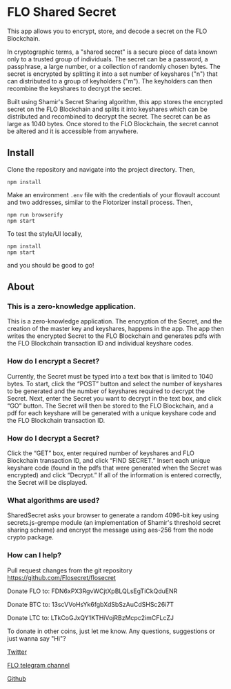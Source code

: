 # FLO Shared Secret

This app allows you to encrypt, store, and decode a secret on the FLO Blockchain. 

In cryptographic terms, a "shared secret" is a secure piece of data known only to a trusted group of individuals. The secret can be a password, a passphrase, a large number, or a collection of randomly chosen bytes. The secret is encrypted by splitting it into a set number of keyshares ("n") that can distributed to a group of keyholders ("m"). The keyholders can then recombine the keyshares to decrypt the secret.

Built using Shamir's Secret Sharing algorithm, this app stores the encrypted secret on the FLO Blockchain and splits it into keyshares which can be distributed and recombined to decrypt the secret. The secret can be as large as 1040 bytes. Once stored to the FLO Blockchain, the secret cannot be altered and it is accessible from anywhere.

## Install

Clone the repository and navigate into the project directory. Then,

```
npm install
```

Make an environment `.env` file with the credentials of your flovault account and two addresses, similar to the Flotorizer install process. Then,

```
npm run browserify
npm start
```

To test the style/UI locally,

```
npm install 
npm start 
```
and you should be good to go!

## About

### This is a zero-knowledge application.

This is a zero-knowledge application. The encryption of the Secret, and the creation of the master key and keyshares, happens in the app. The app then writes the encrypted Secret to the FLO Blockchain and generates pdfs with the FLO Blockchain transaction ID and individual keyshare codes.

### How do I encrypt a Secret?

Currently, the Secret must be typed into a text box that is limited to 1040 bytes. To start, click the “POST” button and select the number of keyshares to be generated and the number of keyshares required to decrypt the Secret. Next, enter the Secret you want to decrypt in the text box, and click “GO” button. The Secret will then be stored to the FLO Blockchain, and a pdf for each keyshare will be generated with a unique keyshare code and the FLO Blockchain transaction ID.

### How do I decrypt a Secret?

Click the “GET” box, enter required number of keyshares and FLO Blockchain transaction ID, and click “FIND SECRET.” Insert each unique keyshare code (found in the pdfs that were generated when the Secret was encrypted) and click “Decrypt.” If all of the information is entered correctly, the Secret will be displayed.

### What algorithms are used?

SharedSecret asks your browser to generate a random 4096-bit key using secrets.js-grempe module (an implementation of Shamir's threshold secret sharing scheme) and encrypt the message using aes-256 from the node crypto package.

### How can I help?

Pull request changes from the git repository https://github.com/Flosecret/flosecret

Donate FLO to: FDN6xPX3RgvWCjtXpBLQLsEgTiCkQduENR

Donate BTC to: 13scVVoHsYk6fgbXdSbSzAuCdSHSc26i7T

Donate LTC to: LTkCoGJxQY1KTHiVojRBzMcpc2imCFLcZJ

To donate in other coins, just let me know.
Any questions, suggestions or just wanna say "Hi"?

[Twitter][1]

[FLO telegram channel][2]

[Github][3]

[1]:https://twitter.com/flosharedsecret?lang=en
[2]:https://t.me/FLOblockchain
[3]:https://twitter.com/flosharedsecret
